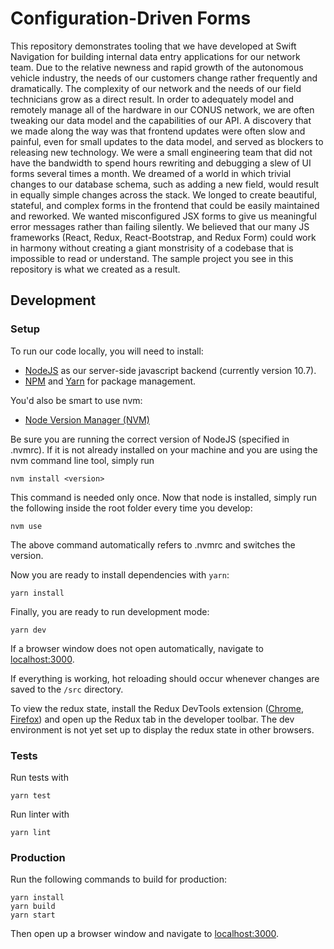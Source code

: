 # Configuration-Driven Forms

This repository demonstrates tooling that we have developed at Swift Navigation for building internal data entry applications for our network team. Due to the relative newness and rapid growth of the autonomous vehicle industry, the needs of our customers change rather frequently and dramatically. The complexity of our network and the needs of our field technicians grow as a direct result. In order to adequately model and remotely manage all of the hardware in our CONUS network, we are often tweaking our data model and the capabilities of our API. A discovery that we made along the way was that frontend updates were often slow and painful, even for small updates to the data model, and served as blockers to releasing new technology. We were a small engineering team that did not have the bandwidth to spend hours rewriting and debugging a slew of UI forms several times a month. We dreamed of a world in which trivial changes to our database schema, such as adding a new field, would result in equally simple changes across the stack. We longed to create beautiful, stateful, and complex forms in the frontend that could be easily maintained and reworked. We wanted misconfigured JSX forms to give us meaningful error messages rather than failing silently. We believed that our many JS frameworks (React, Redux, React-Bootstrap, and Redux Form) could work in harmony without creating a giant monstrisity of a codebase that is impossible to read or understand. The sample project you see in this repository is what we created as a result.

## Development
### Setup

To run our code locally, you will need to install:

- [NodeJS](https://nodejs.org/en/) as our server-side javascript backend (currently version 10.7).
- [NPM](https://www.npmjs.com/get-npm) and [Yarn](https://yarnpkg.com/lang/en/docs/install/#mac-stable) for package management.

You'd also be smart to use nvm:

- [Node Version Manager (NVM)](https://www.sitepoint.com/quick-tip-multiple-versions-node-nvm/)

Be sure you are running the correct version of NodeJS (specified in .nvmrc). If it is not already installed on your machine and you are using the nvm command line tool, simply run

```
nvm install <version>
```

This command is needed only once. Now that node is installed, simply run the following inside the root folder every time you develop:

```
nvm use
```
The above command automatically refers to .nvmrc and switches the version.

Now you are ready to install dependencies with `yarn`:

```
yarn install
```

Finally, you are ready to run development mode:

```
yarn dev
```
If a browser window does not open automatically, navigate to [localhost:3000](http://localhost:3000).

If everything is working, hot reloading should occur whenever changes are saved to the `/src` directory.

To view the redux state, install the Redux DevTools extension ([Chrome](https://chrome.google.com/webstore/detail/redux-devtools/lmhkpmbekcpmknklioeibfkpmmfibljd?hl=en),
[Firefox](https://addons.mozilla.org/en-US/firefox/addon/remotedev/)) and open up the Redux tab in the developer toolbar. The dev environment is not yet set up to display the redux state in other browsers.

### Tests

Run tests with
```
yarn test
```

Run linter with
```
yarn lint
```

### Production

Run the following commands to build for production:

```
yarn install
yarn build
yarn start
```

Then open up a browser window and navigate to [localhost:3000](http://localhost:3000).
